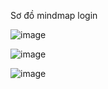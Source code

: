 Sơ đồ mindmap login

![image](https://github.com/NguyenHuynhGiaHuy/Testcase_chotot/assets/130195149/fdfcb89d-d38f-45e6-b1e2-bb5571de5881)


![image](https://github.com/NguyenHuynhGiaHuy/Testcase_chotot/assets/130195149/a92f54af-be69-4976-91f2-e3a83887a37f)


![image](https://github.com/NguyenHuynhGiaHuy/Testcase_chotot/assets/130195149/33a98e3b-9787-4dcd-a7bf-24769d56a04f)
